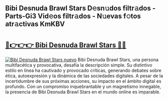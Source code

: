 ## Bibi Desnuda Brawl Stars D𝚎sn𝚞dos filtr𝚊dos - Parts-Gi3 Vid𝚎os filtr𝚊dos - N𝚞evas f𝚘tos atr𝚊ctivas KmKBV

# <h2><a href="http://mbc11t.tromn.icu/?c=Bibi+Desnuda+Brawl+Stars">🔗👉👉👉 Bibi Desnuda Brawl Stars 🔗🔗</a></h2>

[![Bibi Desnuda Brawl Stars nuevo](https://i.imgur.com/pEAQMta.gif)](http://mbc11t.tromn.icu/?c=Bibi+Desnuda+Brawl+Stars)
Bibi Desnuda Brawl Stars, una persona multifacética y provocativa, desafía la descripción simple. Su distintivo estilo en línea ha cautivado y provocado críticas, generando debates sobre ética, autoexpresión y la dinámica de las sociedades digitales. A pesar de la incertidumbre de sus próximas acciones, su impacto en el ámbito digital es profundo. Con un compromiso inquebrantable y un magnetismo innegable, la presencia de Bibi Desnuda Brawl Stars en el mundo online es imparable.
